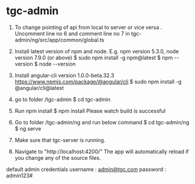 # tgc-admin

1) To change pointing of api from local to server or vice versa .
Uncomment line no 6 and comment line no 7 in
tgc-admin/ng/src/app/common/global.ts

2) Install latest version of npm and node.
E.g. npm version 5.3.0, node version 7.9.0 (or above)
$ sudo npm install -g npm@latest
$ npm --version
$ node --version

3) Install angular-cli version 1.0.0-beta.32.3
https://www.npmjs.com/package/@angular/cli
$ sudo npm install -g @angular/cli@latest

4) go to folder /tgc-admin
$ cd tgc-admin

5) Run npm install
$ npm install
Please watch build is successful

6) Go to folder /tgc-admin/ng and run below command
$ cd tgc-admin/ng
$ ng serve

7) Make sure that tgc-server is running.

8) Navigate to "http://localhost:4200/"
The app will automatically reload if you change any of the source files.

default admin credentials
username : admin@tgc.com
password : admin123#
